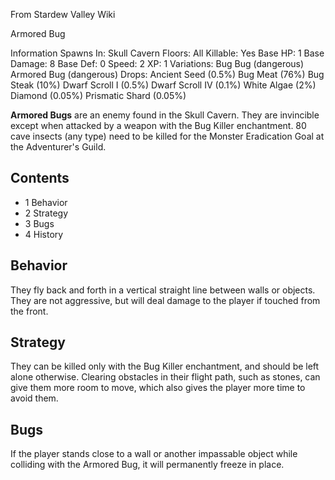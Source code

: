 From Stardew Valley Wiki

Armored Bug

Information Spawns In: Skull Cavern Floors: All Killable: Yes Base HP: 1 Base Damage: 8 Base Def: 0 Speed: 2 XP: 1 Variations: Bug Bug (dangerous) Armored Bug (dangerous) Drops: Ancient Seed (0.5%) Bug Meat (76%) Bug Steak (10%) Dwarf Scroll I (0.5%) Dwarf Scroll IV (0.1%) White Algae (2%) Diamond (0.05%) Prismatic Shard (0.05%)

**Armored Bugs** are an enemy found in the Skull Cavern. They are invincible except when attacked by a weapon with the Bug Killer enchantment. 80 cave insects (any type) need to be killed for the Monster Eradication Goal at the Adventurer's Guild.

## Contents

- 1 Behavior
- 2 Strategy
- 3 Bugs
- 4 History

## Behavior

They fly back and forth in a vertical straight line between walls or objects. They are not aggressive, but will deal damage to the player if touched from the front.

## Strategy

They can be killed only with the Bug Killer enchantment, and should be left alone otherwise. Clearing obstacles in their flight path, such as stones, can give them more room to move, which also gives the player more time to avoid them.

## Bugs

If the player stands close to a wall or another impassable object while colliding with the Armored Bug, it will permanently freeze in place.